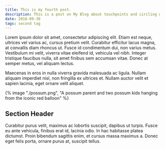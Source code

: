 ```yaml
---
title: This is my fourth post.
description: This is a post on My Blog about touchpoints and circling wagons.
date: 2018-09-30
tags: second tag
---
```

Lorem ipsum dolor sit amet, consectetur adipiscing elit. Etiam est neque, ultrices vel varius ac, cursus pretium velit. Curabitur efficitur lacus magna, at convallis diam rhoncus ut. Fusce id condimentum dui, non varius metus. Vestibulum mi velit, viverra vitae eleifend id, vehicula vel nibh. Integer tristique faucibus nulla, sit amet finibus sem accumsan vitae. Donec at semper metus, vel aliquam lectus. 

Maecenas in eros in nulla viverra gravida malesuada ac ligula. Nullam aliquam imperdiet nisl, non fringilla ex ultrices et. Nullam auctor velit et sapien lacinia, eget ornare velit aliquet.

{% image "./possum.png", "A possum parent and two possum kids hanging from the iconic red balloon" %}

## Section Header

Curabitur purus velit, maximus ac lobortis suscipit, dapibus ut turpis. Fusce eu ante vehicula, finibus erat id, lacinia odio. In hac habitasse platea dictumst. Proin bibendum sagittis enim, et cursus massa maximus a. Donec eget felis porta, ornare purus at, suscipit tellus. 
